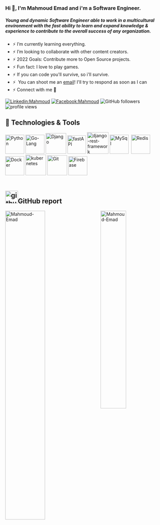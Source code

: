 ### Hi 👋, I'm Mahmoud Emad and i'm a Software Engineer.
##### Young and dynamic Software Engineer able to work in a multicultural environment with the fast ability to learn and expand knowledge & experience to contribute to the overall success of any organization.

<!-- Center coding image -->
<!-- Here i'll write script to uncommint YELLOW and commint WHITE every 12/h -->
<!--<p align="left" width="100%" class="WHITE">
  <img style="width:100%" src="https://user-images.githubusercontent.com/57001890/165177903-0deda619-70a8-4c44-9e8f-ff22a93570ed.gif" />
</p>
 -->
<!-- <p align="center" class="YELLOW">
  <img src="https://i.pinimg.com/originals/91/6b/1c/916b1c0b9788ad87b9ccdfc71bbdadf3.gif" />
</p> -->
<!-- <img alt="Night Coding" src="https://images.squarespace-cdn.com/content/v1/5ca50a787046800d93efeaa5/1559957185322-XOW8D00GTHARX40LKPI4/image-asset.gif" align="right" style="width:50PX;"/> -->

- ⚡ I’m currently learning everything.
- ⚡ I’m looking to collaborate with other content creators.
- ⚡ 2022 Goals: Contribute more to Open Source projects.
- ⚡ Fun fact: I love to play games.
- ⚡ If you can code you'll survive, so i'll survive.
- ⚡ &nbsp;You can shoot me an [email](mahmmoud.hassanein@gmail.com)! I'll try to respond as soon as I can
- ⚡ Connect with me 🤝

[![Linkedin:Mahmoud](https://img.shields.io/badge/-Mahmoud-blue?style=flat-square&logo=Linkedin&logoColor=white&link=https://www.linkedin.com/in/mahmoud-emad-4aa53717a/)](https://www.linkedin.com/in/mahmoud-emad-4aa53717a/)
[![Facebook:Mahmoud](https://img.shields.io/badge/-Mahmoud-blue?style=flat-square&logo=facebook&logoColor=white&link=https://www.facebook.com/people/Mahmoud-Emad/100010994918334/)](https://www.facebook.com/people/Mahmoud-Emad/100010994918334/)
![GitHub followers](https://img.shields.io/github/followers/Mahmoud-Emad?label=Follow&style=social)
<img alt = "profile views" src="https://komarev.com/ghpvc/?username=Mahmoud-Emad&color=brightgreen"> 

## 🔧 Technologies & Tools
<div width="100%">
  <!-- Python -->
  <img alt="Python" src="https://user-images.githubusercontent.com/57001890/165155770-40654f40-56e8-40ec-8f34-c3bf9b4d64fb.svg" style="width: 60px;">
  <!-- Go-Lang -->
  <img alt="Go-Lang" src="https://user-images.githubusercontent.com/57001890/165156702-b066efea-8263-4e7d-b834-1e00135f038f.png" style="width: 60px">
  <!-- Django -->
  <img alt="Django" src="https://user-images.githubusercontent.com/57001890/165156791-3b32ead9-ee90-45c8-8efc-7e87f67bddf7.png" style="width: 65px">
  <!-- fastAPI -->
  <img alt="fastAPI" src="https://user-images.githubusercontent.com/57001890/165155154-a79f4255-4f91-4521-b5ea-19720acbb7ed.svg" style="width: 58px">
  <!-- django-rest-framework -->
  <img alt="django-rest-framework" src="https://user-images.githubusercontent.com/57001890/165153455-a7c4e407-28fc-415c-ad33-3af733cee0fa.png" style="width: 68px">
  <!-- MySql -->
  <img alt="MySql" src="https://www.freepnglogos.com/uploads/logo-mysql-png/logo-mysql-mysql-logo-png-images-are-download-crazypng-21.png" style="width: 60px">&nbsp;
  <!-- Redis -->
  <img alt="Redis" src="https://user-images.githubusercontent.com/57001890/165156996-d1b2a2b4-0f63-4821-8b45-2ee6ea1681f3.png" style="width: 60px">
  <!-- Docker -->
  <img alt="Docker" src="https://user-images.githubusercontent.com/57001890/165120520-c016bccc-d1f6-4028-975a-5c676a11b2dd.png" style="width: 60px">
  <!-- Docker -->
  <img alt="kubernetes" src="https://user-images.githubusercontent.com/57001890/165157233-eda52fa1-c30c-4450-ab62-4069ed1799ef.png" style="width: 65px">
  <!-- Git -->
  <img alt="Git" src="https://user-images.githubusercontent.com/57001890/165154451-fe8c03e7-ac80-4879-bbaa-2d168b285468.png" style="width: 63px">
  <!-- Firebase -->
  <img alt="Firebase" src="https://www.vectorlogo.zone/logos/firebase/firebase-icon.svg" style="width: 60px">
</div>

<!-- ![snake gif](https://github.com/tanyarajhans/Actions/blob/output/github-contribution-grid-snake.svg) -->


<br>

## <img alt="github" src="https://github.githubassets.com/images/modules/logos_page/Octocat.png" style="width: 40px">GitHub report

<img width="50%" align="left" src="https://github-readme-stats.vercel.app/api?username=Mahmoud-Emad&show_icons=true&include_all_commits=true&theme=radical&hide_border=true" alt="Mahmoud-Emad" />

<img align="right" width="40%" src="https://github-readme-stats.vercel.app/api/top-langs/?username=Mahmoud-Emad&layout=compact&theme=radical&hide_border=true" alt="Mahmoud-Emad" />
 <!-- 
<a  align="center"  href="https://www.buymeacoffee.com/thunderXIII" target="_blank"><img align="center"  src="https://www.buymeacoffee.com/assets/img/custom_images/orange_img.png" alt="Buy Me A Coffee" style="height: 41px !important;width: 174px !important;box-shadow: 0px 3px 2px 0px rgba(190, 190, 190, 0.5) !important;-webkit-box-shadow: 0px 3px 2px 0px rgba(190, 190, 190, 0.5) !important;" ></a>
 -->


